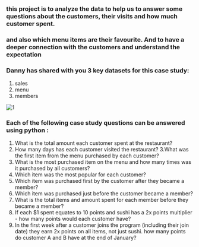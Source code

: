 ### this project is to analyze the data to help us to answer some questions about the customers, their visits and how much customer spent. 
###    and also which menu items are their favourite. And to have a deeper connection with the customers and understand the expectation

### Danny has shared with you 3 key datasets for this case study:
   1. sales
   2. menu
   3. members

![1](https://user-images.githubusercontent.com/103827559/183870454-31ebc440-c58d-46c1-bf8b-51f9951d3d3a.png)


### Each of the following case study questions can be answered using python :

1. What is the total amount each customer spent at the restaurant?
2. How many days has each customer visited the restaurant?
3.What was the first item from the menu purchased by each customer?
4. What is the most purchased item on the menu and how many times was it purchased by all customers?
5. Which item was the most popular for each customer?
6. Which item was purchased first by the customer after they became a member?
7. Which item was purchased just before the customer became a member?
8. What is the total items and amount spent for each member before they became a member?
9. If each $1 spent equates to 10 points and sushi has a 2x points multiplier - how many points would each customer have?
10. In the first week after a customer joins the program (including their join date) they earn 2x points on all items, not just sushi.
    how many points do customer A and B have at the end of January?

